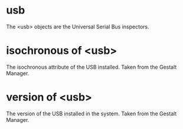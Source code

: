 # usb

The &lt;usb&gt; objects are the Universal Serial Bus inspectors.

# isochronous of &lt;usb&gt;

The isochronous attribute of the USB installed. Taken from the Gestalt Manager.

# version of &lt;usb&gt;

The version of the USB installed in the system. Taken from the Gestalt Manager.
